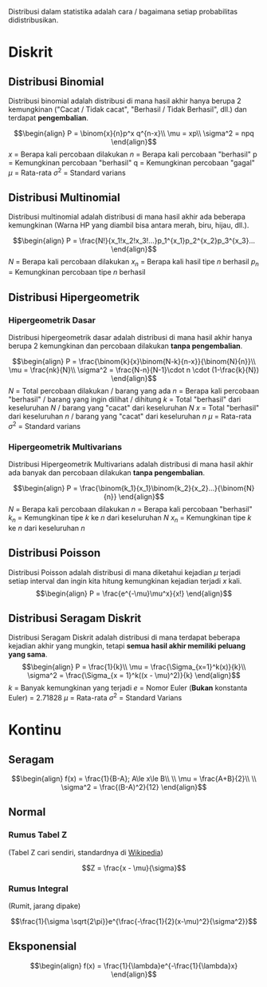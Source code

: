 Distribusi dalam statistika adalah cara / bagaimana setiap probabilitas didistribusikan.

# Diskrit
## Distribusi Binomial
Distribusi binomial adalah distribusi di mana hasil akhir hanya berupa 2 kemungkinan ("Cacat / Tidak cacat", "Berhasil / Tidak Berhasil", dll.) dan terdapat **pengembalian**.

$$\begin{align}
P = \binom{x}{n}p^x q^{n-x}\\
\mu = xp\\
\sigma^2 = npq
\end{align}$$
$x$ = Berapa kali percobaan dilakukan
$n$ = Berapa kali percobaan "berhasil"
p = Kemungkinan percobaan "berhasil"
q = Kemungkinan percobaan "gagal"
$\mu$ = Rata-rata
$\sigma^2$ = Standard varians

## Distribusi Multinomial
Distribusi multinomial adalah distribusi di mana hasil akhir ada beberapa kemungkinan (Warna HP yang diambil bisa antara merah, biru, hijau, dll.).

$$\begin{align}
P = \frac{N!}{x_1!x_2!x_3!...}p_1^{x_1}p_2^{x_2}p_3^{x_3}...
\end{align}$$
$N$ = Berapa kali percobaan dilakukan
$x_n$ = Berapa kali hasil tipe $n$ berhasil
$p_n$ = Kemungkinan percobaan tipe $n$ berhasil

## Distribusi Hipergeometrik
### Hipergeometrik Dasar
Distribusi hipergeometrik dasar adalah distribusi di mana hasil akhir hanya berupa 2 kemungkinan dan percobaan dilakukan **tanpa pengembalian**. 

$$\begin{align}
P = \frac{\binom{k}{x}\binom{N-k}{n-x}}{\binom{N}{n}}\\
\mu = \frac{nk}{N}\\
\sigma^2 = \frac{N-n}{N-1}\cdot n \cdot (1-\frac{k}{N})
\end{align}$$
$N$ = Total percobaan dilakukan / barang yang ada
$n$ = Berapa kali percobaan "berhasil" / barang yang ingin dilihat / dihitung
$k$ = Total "berhasil" dari keseluruhan $N$ / barang yang "cacat" dari keseluruhan $N$
$x$ = Total "berhasil" dari keseluruhan $n$ / barang yang "cacat" dari keseluruhan $n$
$\mu$ = Rata-rata
$\sigma^2$ = Standard varians

### Hipergeometrik Multivarians
Distribusi Hipergeometrik Multivarians adalah distribusi di mana hasil akhir ada banyak dan percobaan dilakukan **tanpa pengembalian**.

$$\begin{align}
P = \frac{\binom{k_1}{x_1}\binom{k_2}{x_2}...}{\binom{N}{n}}
\end{align}$$
$N$ = Berapa kali percobaan dilakukan
$n$ = Berapa kali percobaan "berhasil"
$k_n$ = Kemungkinan tipe $k$ ke $n$ dari keseluruhan $N$
$x_n$ = Kemungkinan tipe $k$ ke $n$ dari keseluruhan $n$

## Distribusi Poisson
Distribusi Poisson adalah distribusi di mana diketahui kejadian $\mu$ terjadi setiap interval dan ingin kita hitung kemungkinan kejadian terjadi $x$ kali.
$$\begin{align}
P = \frac{e^{-\mu}\mu^x}{x!}
\end{align}$$
## Distribusi Seragam Diskrit
Distribusi Seragam Diskrit adalah distribusi di mana terdapat beberapa kejadian akhir yang mungkin, tetapi **semua hasil akhir memiliki peluang yang sama**.
$$\begin{align}
P = \frac{1}{k}\\
\mu = \frac{\Sigma_{x=1}^k(x)}{k}\\
\sigma^2 = \frac{\Sigma_{x = 1}^k((x - \mu)^2)}{k}
\end{align}$$
$k$ = Banyak kemungkinan yang terjadi
$e$ = Nomor Euler (**Bukan** konstanta Euler) = 2.71828
$\mu$ = Rata-rata
$\sigma^2$ = Standard Varians

# Kontinu
## Seragam
$$\begin{align}
f(x) = \frac{1}{B-A}; A\le x\le B\\
\\
\mu = \frac{A+B}{2}\\
\\
\sigma^2 = \frac{(B-A)^2}{12}
\end{align}$$

## Normal
### Rumus Tabel Z
(Tabel Z cari sendiri, standardnya di [Wikipedia](https://en.wikipedia.org/wiki/Standard_normal_table#Cumulative_(less_than_Z)))

$$Z = \frac{x - \mu}{\sigma}$$

### Rumus Integral
(Rumit, jarang dipake)

$$\frac{1}{\sigma \sqrt{2\pi}}e^{\frac{-\frac{1}{2}(x-\mu)^2}{\sigma^2}}$$

## Eksponensial
$$\begin{align}
f(x) = \frac{1}{\lambda}e^{-\frac{1}{\lambda}x}
\end{align}$$
